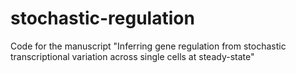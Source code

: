 # stochastic-regulation
Code for the manuscript "Inferring gene regulation from stochastic transcriptional variation across single cells at steady-state"
